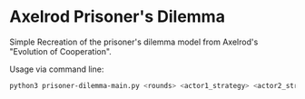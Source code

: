 # Axelrod Prisoner's Dilemma
Simple Recreation of the prisoner's dilemma model from Axelrod's "Evolution of Cooperation".

Usage via command line:

```sh
python3 prisoner-dilemma-main.py <rounds> <actor1_strategy> <actor2_strategy>
```
